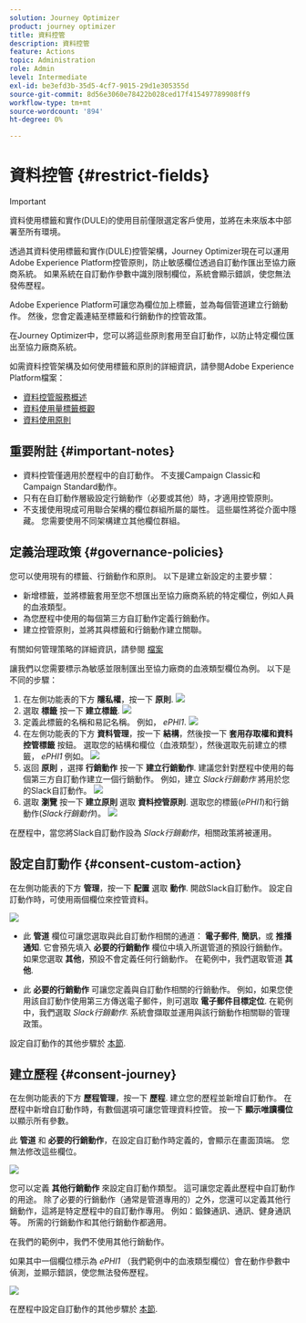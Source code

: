 ```yaml
---
solution: Journey Optimizer
product: journey optimizer
title: 資料控管
description: 資料控管
feature: Actions
topic: Administration
role: Admin
level: Intermediate
exl-id: be3efd3b-35d5-4cf7-9015-29d1e305355d
source-git-commit: 8d56e3060e78422b028ced17f415497789908ff9
workflow-type: tm+mt
source-wordcount: '894'
ht-degree: 0%

---
```


# 資料控管 {#restrict-fields}


>[!IMPORTANT]
>
>資料使用標籤和實作(DULE)的使用目前僅限選定客戶使用，並將在未來版本中部署至所有環境。

透過其資料使用標籤和實作(DULE)控管架構，Journey Optimizer現在可以運用Adobe Experience Platform控管原則，防止敏感欄位透過自訂動作匯出至協力廠商系統。 如果系統在自訂動作參數中識別限制欄位，系統會顯示錯誤，使您無法發佈歷程。

Adobe Experience Platform可讓您為欄位加上標籤，並為每個管道建立行銷動作。 然後，您會定義連結至標籤和行銷動作的控管政策。

在Journey Optimizer中，您可以將這些原則套用至自訂動作，以防止特定欄位匯出至協力廠商系統。

如需資料控管架構及如何使用標籤和原則的詳細資訊，請參閱Adobe Experience Platform檔案：

* [資料控管服務概述](https://experienceleague.adobe.com/docs/experience-platform/data-governance/home.html)
* [資料使用量標籤概觀](https://experienceleague.adobe.com/docs/experience-platform/data-governance/labels/overview.html?lang=en)
* [資料使用原則](https://experienceleague.adobe.com/docs/experience-platform/data-governance/policies/overview.html)

## 重要附註 {#important-notes}

* 資料控管僅適用於歷程中的自訂動作。 不支援Campaign Classic和Campaign Standard動作。
* 只有在自訂動作層級設定行銷動作（必要或其他）時，才適用控管原則。
* 不支援使用現成可用聯合架構的欄位群組所屬的屬性。 這些屬性將從介面中隱藏。 您需要使用不同架構建立其他欄位群組。

## 定義治理政策 {#governance-policies}

您可以使用現有的標籤、行銷動作和原則。 以下是建立新設定的主要步驟：

* 新增標籤，並將標籤套用至您不想匯出至協力廠商系統的特定欄位，例如人員的血液類型。
* 為您歷程中使用的每個第三方自訂動作定義行銷動作。
* 建立控管原則，並將其與標籤和行銷動作建立關聯。

有關如何管理策略的詳細資訊，請參閱 [檔案](https://experienceleague.adobe.com/docs/experience-platform/data-governance/policies/user-guide.html?lang=en#consent-policy)

讓我們以您需要標示為敏感並限制匯出至協力廠商的血液類型欄位為例。 以下是不同的步驟：

1. 在左側功能表的下方 **隱私權**，按一下 **原則**.
   ![](assets/action-privacy0.png)
1. 選取 **標籤** 按一下 **建立標籤**.
   ![](assets/action-privacy1.png)
1. 定義此標籤的名稱和易記名稱。 例如， _ePHI1_.
   ![](assets/action-privacy2.png)
1. 在左側功能表的下方 **資料管理**，按一下 **結構**，然後按一下 **套用存取權和資料控管標籤** 按鈕。 選取您的結構和欄位（血液類型），然後選取先前建立的標籤， _ePHI1_ 例如。
   ![](assets/action-privacy3.png)
1. 返回 **原則** ，選擇 **行銷動作** 按一下 **建立行銷動作**. 建議您針對歷程中使用的每個第三方自訂動作建立一個行銷動作。 例如，建立 _Slack行銷動作_ 將用於您的Slack自訂動作。
   ![](assets/action-privacy4.png)
1. 選取 **瀏覽** 按一下 **建立原則** 選取 **資料控管原則**. 選取您的標籤(_ePHI1_)和行銷動作(_Slack行銷動作_)。
   ![](assets/action-privacy5.png)

在歷程中，當您將Slack自訂動作設為 _Slack行銷動作_，相關政策將被運用。

## 設定自訂動作 {#consent-custom-action}

在左側功能表的下方 **管理**，按一下 **配置** 選取 **動作**. 開啟Slack自訂動作。 設定自訂動作時，可使用兩個欄位來控管資料。

![](assets/action-privacy6.png)

* 此 **管道** 欄位可讓您選取與此自訂動作相關的通道： **電子郵件**, **簡訊**，或 **推播通知**. 它會預先填入 **必要的行銷動作** 欄位中填入所選管道的預設行銷動作。 如果您選取 **其他**，預設不會定義任何行銷動作。 在範例中，我們選取管道 **其他**.

* 此 **必要的行銷動作** 可讓您定義與自訂動作相關的行銷動作。 例如，如果您使用該自訂動作使用第三方傳送電子郵件，則可選取 **電子郵件目標定位**. 在範例中，我們選取 _Slack行銷動作_. 系統會擷取並運用與該行銷動作相關聯的管理政策。

設定自訂動作的其他步驟於 [本節](../action/about-custom-action-configuration.md#consent-management).

## 建立歷程 {#consent-journey}

在左側功能表的下方 **歷程管理**，按一下 **歷程**. 建立您的歷程並新增自訂動作。  在歷程中新增自訂動作時，有數個選項可讓您管理資料控管。 按一下 **顯示唯讀欄位** 以顯示所有參數。

此 **管道** 和 **必要的行銷動作**，在設定自訂動作時定義的，會顯示在畫面頂端。 您無法修改這些欄位。

![](assets/action-privacy7.png)

您可以定義 **其他行銷動作** 來設定自訂動作類型。 這可讓您定義此歷程中自訂動作的用途。 除了必要的行銷動作（通常是管道專用的）之外，您還可以定義其他行銷動作，這將是特定歷程中的自訂動作專用。 例如：鍛鍊通訊、通訊、健身通訊等。 所需的行銷動作和其他行銷動作都適用。

在我們的範例中，我們不使用其他行銷動作。

如果其中一個欄位標示為 _ePHI1_ （我們範例中的血液類型欄位）會在動作參數中偵測，並顯示錯誤，使您無法發佈歷程。

![](assets/action-privacy8.png)

在歷程中設定自訂動作的其他步驟於 [本節](../building-journeys/using-custom-actions.md).
